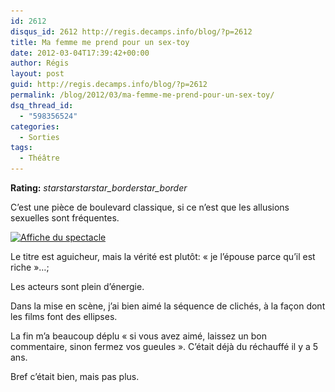 ```yaml
---
id: 2612
disqus_id: 2612 http://regis.decamps.info/blog/?p=2612
title: Ma femme me prend pour un sex-toy
date: 2012-03-04T17:39:42+00:00
author: Régis
layout: post
guid: http://regis.decamps.info/blog/?p=2612
permalink: /blog/2012/03/ma-femme-me-prend-pour-un-sex-toy/
dsq_thread_id:
  - "598356524"
categories:
  - Sorties
tags:
  - Théâtre
---
```

**Rating:** <i class="material-icons">star</i><i class="material-icons">star</i><i class="material-icons">star</i><i class="material-icons">star_border</i><i class="material-icons">star_border</i> 


  
C’est une pièce de boulevard classique, si ce n’est que les allusions sexuelles sont fréquentes.
  
[<img src="/blog/wp-content/uploads/2012/03/o22509-ma-femme-me-prend-pour-un-sextoy-249x350.jpg" alt="Affiche du spectacle" title="Ma femme me prend pour un sex-toy" width="249" height="350" class="alignleft size-medium wp-image-2616" srcset="/blog/wp-content/uploads/2012/03/o22509-ma-femme-me-prend-pour-un-sextoy-249x350.jpg 249w, /blog/wp-content/uploads/2012/03/o22509-ma-femme-me-prend-pour-un-sextoy-730x1024.jpg 730w, /blog/wp-content/uploads/2012/03/o22509-ma-femme-me-prend-pour-un-sextoy.jpg 856w" sizes="(max-width: 249px) 100vw, 249px" />](/blog/wp-content/uploads/2012/03/o22509-ma-femme-me-prend-pour-un-sextoy.jpg)

Le titre est aguicheur, mais la vérité est plutôt: « je l’épouse parce qu’il est riche »…;

Les acteurs sont plein d’énergie. 

Dans la mise en scène, j’ai bien aimé la séquence de clichés, à la façon dont les films font des ellipses.

La fin m’a beaucoup déplu « si vous avez aimé, laissez un bon commentaire, sinon fermez vos gueules ». C’était déjà du réchauffé il y a 5 ans. 

Bref c’était bien, mais pas plus.
